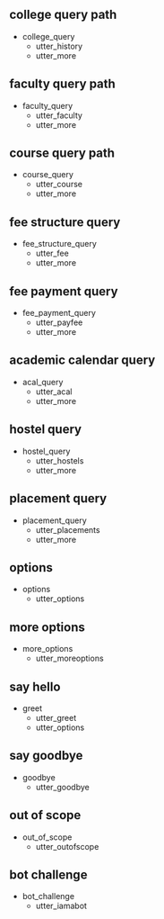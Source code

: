 ## college query path
* college_query
  - utter_history
  - utter_more

## faculty query path
* faculty_query
  - utter_faculty
  - utter_more

## course query path
* course_query
  - utter_course
  - utter_more

## fee structure query
* fee_structure_query
  - utter_fee
  - utter_more

## fee payment query
* fee_payment_query
  - utter_payfee
  - utter_more

## academic calendar query
* acal_query
  - utter_acal
  - utter_more

## hostel query
* hostel_query
  - utter_hostels
  - utter_more

## placement query
* placement_query
  - utter_placements
  - utter_more

## options
* options
  - utter_options

## more options
* more_options
  - utter_moreoptions

## say hello
* greet
  - utter_greet
  - utter_options

## say goodbye
* goodbye
  - utter_goodbye

## out of scope
* out_of_scope
  - utter_outofscope

## bot challenge
* bot_challenge
  - utter_iamabot
